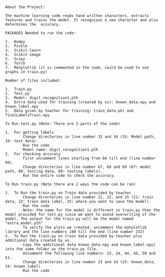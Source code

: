 	About the Project:
	
	The machine learning code reads hand written characters, extracts features and trains the model. It recognizes a new character and also determines the 	accuracy.
		
	PACKAGES Needed to run the code:
	
	1.	Numpy
	2.	Pickle
	3.	Scikit-learn
	4.	Scikit-image
	5.	Scipy
	6.	Torch
	7.	Matplotlib (it is commented in the code, could be used to see graphs in train.py)

	Number of files included:
	
	1.	Train.py
	2.	Test.py
	3.	Model: digit_recognition1.pth
	4.	Extra data used for training (created by us): known_data.npy and known_label.npy
	5.	Data given by teacher for training: train_data.pkl and finalLabelsTrain.npy

	To Run test.py (Note: There are 2 parts of the code)
	
	1.	For getting labels
			Change directories in line number 33 and 34 (33: Model path, 34: test data). 
			Run the code
			Model name: digit_recognition1.pth
	2.	For checking accuracy
			First uncomment lines starting from 66 till end (line number 99).
			Change directories in line number 67, 68 and 69 (67: model path, 68: testing data, 69: testing labels).
			Run the entire code to check the accuracy.

	To Run train.py (Note there are 2 ways the code can be run)
	
	1.	To Run the train.py on Train data provided by teacher
			Change directories in line number 21, 22, and 25 (21: train data, 22: train data label, 25: where you want to save the model).
			Run the code
			Note: the name for the model is different in train.py than the model provided for test.py since we want to avoid overwriting of the model. The output for the train.py will be the model named “extra_model.pth” 
			To verify the plots we created, uncomment the matplotlib library and the line numbers 140 till the end (line number 232)
	2.	To Run the train.py on train data provided by teacher plus additional data created by us.
			Copy the additional data known_data.npy and known_label.npy) into the same folder as the train.py file.
			Uncomment the following line numbers: 23, 24, 44, 45, 50 and 51.
			Change directories in line number 23 and 24 (23: known_data, 24: known_label)
			Run the code
